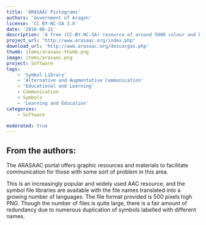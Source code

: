 ```yaml
---
title: 'ARASAAC Pictograms'
authors: 'Government of Aragon'
license: 'CC BY-NC-SA 3.0'
date: '2016-06-21'
description: 'A free (CC-BY-NC-SA) resource of around 5000 colour and black &amp; white pictographic symbols from Catedu and the Aragonese Portal of Augmentative and Alternative Communication in Spain.'
project_url: "http://www.arasaac.org/index.php"
download_url: 'http://www.arasaac.org/descargas.php'
thumb: items/arasaac-thumb.png
image: items/arasaac.png
project: Software
tags:
    - 'Symbol Library'
    - 'Alternative and Augmentative Communication'
    - 'Educational and Learning'
    - Communication
    - Symbols
    - 'Learning and Education'
categories:
    - Software

moderated: true
---
```

From the authors:
-----------------

The ARASAAC portal offers graphic resources and materials to facilitate communication for those with some sort of problem in this area.

This is an increasingly popular and widely used AAC resource, and the symbol file libraries are available with the file names translated into a growing number of languages. The file format provided is 500 pixels high PNG. Though the number of files is quite large, there is a fair amount of redundancy due to numerous duplication of symbols labelled with different names.
